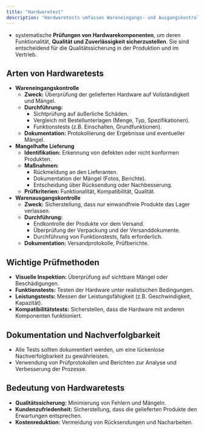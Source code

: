 ```yaml
---
title: "Hardwaretest"
description: "Hardwaretests umfassen Wareneingangs- und Ausgangskontrollen zur Sicherstellung der Funktionalität und Qualität. Methoden wie visuelle Inspektion und Funktionstests minimieren Mängel und erhöhen Kundenzufriedenheit."
---
```


- systematische **Prüfungen von Hardwarekomponenten**, um deren Funktionalität, **Qualität und Zuverlässigkeit sicherzustellen**. Sie sind entscheidend für die Qualitätssicherung in der Produktion und im Vertrieb.

## Arten von Hardwaretests
- **Wareneingangskontrolle**
  - **Zweck:** Überprüfung der gelieferten Hardware auf Vollständigkeit und Mängel.
  - **Durchführung:**
    - Sichtprüfung auf äußerliche Schäden.
    - Vergleich mit Bestellunterlagen (Menge, Typ, Spezifikationen).
    - Funktionstests (z.B. Einschalten, Grundfunktionen).
  - **Dokumentation:** Protokollierung der Ergebnisse und eventueller Mängel.
- **Mangelhafte Lieferung**
  - **Identifikation:** Erkennung von defekten oder nicht konformen Produkten.
  - **Maßnahmen:**
    - Rückmeldung an den Lieferanten.
    - Dokumentation der Mängel (Fotos, Berichte).
    - Entscheidung über Rücksendung oder Nachbesserung.
  - **Prüfkriterien:** Funktionalität, Kompatibilität, Qualität.
- **Warenausgangskontrolle**
  - **Zweck:** Sicherstellung, dass nur einwandfreie Produkte das Lager verlassen.
  - **Durchführung:**
    - Endkontrolle der Produkte vor dem Versand.
    - Überprüfung der Verpackung und der Versanddokumente.
    - Durchführung von Funktionstests, falls erforderlich.
  - **Dokumentation:** Versandprotokolle, Prüfberichte.

## Wichtige Prüfmethoden
- **Visuelle Inspektion:** Überprüfung auf sichtbare Mängel oder Beschädigungen.
- **Funktionstests:** Testen der Hardware unter realistischen Bedingungen.
- **Leistungstests:** Messen der Leistungsfähigkeit (z.B. Geschwindigkeit, Kapazität).
- **Kompatibilitätstests:** Sicherstellen, dass die Hardware mit anderen Komponenten funktioniert.

## Dokumentation und Nachverfolgbarkeit
- Alle Tests sollten dokumentiert werden, um eine lückenlose Nachverfolgbarkeit zu gewährleisten.
- Verwendung von Prüfprotokollen und Berichten zur Analyse und Verbesserung der Prozesse.

## Bedeutung von Hardwaretests
- **Qualitätssicherung:** Minimierung von Fehlern und Mängeln.
- **Kundenzufriedenheit:** Sicherstellung, dass die gelieferten Produkte den Erwartungen entsprechen.
- **Kostenreduktion:** Vermeidung von Rücksendungen und Nacharbeiten.
